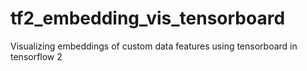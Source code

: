 # tf2_embedding_vis_tensorboard
Visualizing embeddings of custom data features using tensorboard in tensorflow 2
